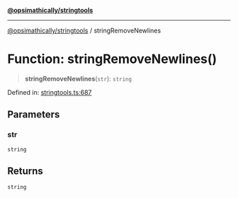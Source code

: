 [**@opsimathically/stringtools**](../README.md)

***

[@opsimathically/stringtools](../README.md) / stringRemoveNewlines

# Function: stringRemoveNewlines()

> **stringRemoveNewlines**(`str`): `string`

Defined in: [stringtools.ts:687](https://github.com/opsimathically/stringtools/blob/b055bf3b17cc9708499ff46423d7e765497f45ae/src/stringtools.ts#L687)

## Parameters

### str

`string`

## Returns

`string`
